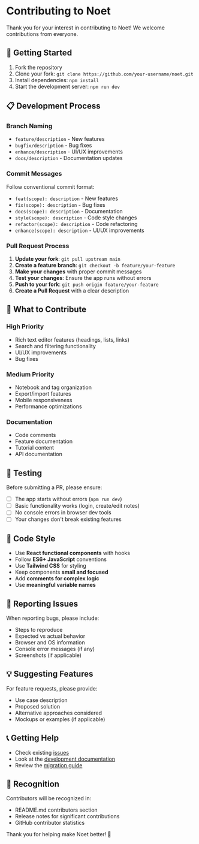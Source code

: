 # Contributing to Noet

Thank you for your interest in contributing to Noet! We welcome contributions from everyone.

## 🚀 Getting Started

1. Fork the repository
2. Clone your fork: `git clone https://github.com/your-username/noet.git`
3. Install dependencies: `npm install`
4. Start the development server: `npm run dev`

## 📋 Development Process

### Branch Naming

- `feature/description` - New features
- `bugfix/description` - Bug fixes
- `enhance/description` - UI/UX improvements
- `docs/description` - Documentation updates

### Commit Messages

Follow conventional commit format:

- `feat(scope): description` - New features
- `fix(scope): description` - Bug fixes
- `docs(scope): description` - Documentation
- `style(scope): description` - Code style changes
- `refactor(scope): description` - Code refactoring
- `enhance(scope): description` - UI/UX improvements

### Pull Request Process

1. **Update your fork**: `git pull upstream main`
2. **Create a feature branch**: `git checkout -b feature/your-feature`
3. **Make your changes** with proper commit messages
4. **Test your changes**: Ensure the app runs without errors
5. **Push to your fork**: `git push origin feature/your-feature`
6. **Create a Pull Request** with a clear description

## 🎯 What to Contribute

### High Priority

- Rich text editor features (headings, lists, links)
- Search and filtering functionality
- UI/UX improvements
- Bug fixes

### Medium Priority

- Notebook and tag organization
- Export/import features
- Mobile responsiveness
- Performance optimizations

### Documentation

- Code comments
- Feature documentation
- Tutorial content
- API documentation

## 🧪 Testing

Before submitting a PR, please ensure:

- [ ] The app starts without errors (`npm run dev`)
- [ ] Basic functionality works (login, create/edit notes)
- [ ] No console errors in browser dev tools
- [ ] Your changes don't break existing features

## 📐 Code Style

- Use **React functional components** with hooks
- Follow **ES6+ JavaScript** conventions
- Use **Tailwind CSS** for styling
- Keep components **small and focused**
- Add **comments for complex logic**
- Use **meaningful variable names**

## 🐛 Reporting Issues

When reporting bugs, please include:

- Steps to reproduce
- Expected vs actual behavior
- Browser and OS information
- Console error messages (if any)
- Screenshots (if applicable)

## 💡 Suggesting Features

For feature requests, please provide:

- Use case description
- Proposed solution
- Alternative approaches considered
- Mockups or examples (if applicable)

## 📞 Getting Help

- Check existing [issues](https://github.com/SamGallant/noet/issues)
- Look at the [development documentation](DEVELOPMENT.md)
- Review the [migration guide](SLATE_MIGRATION_README.md)

## 🙏 Recognition

Contributors will be recognized in:

- README.md contributors section
- Release notes for significant contributions
- GitHub contributor statistics

Thank you for helping make Noet better! 🎉
